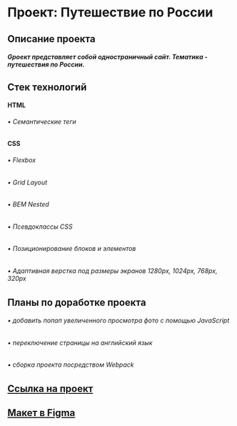 # Проект: Путешествие по России

## Описание проекта

##### Gроект представляет собой одностраничный сайт. Тематика - путешествия по России.

## Стек технологий
####  HTML
###### • Семантические теги

#### СSS
###### • Flexbox
###### • Grid Layout
###### • BEM Nested
###### • Псевдоклассы CSS
###### • Позиционирование блоков и элементов
###### • Адаптивная верстка под размеры экранов 1280px, 1024px, 768px, 320px

## Планы по доработке проекта

###### • добавить попап увеличенного просмотра фото с помощью JavaScript
###### • переключение страницы на английский язык
###### • cборка проекта посредством Webpack

## <a href="https://agurchkova.github.io/russian-travel-NEW/">Ссылка на проект</a>
## <a href="https://www.figma.com/file/5S2WSbEFL6awjVWJ0NWL8Q/Sprint-3_-Russia-_-desktop-%2B-mobile?node-id=28503%3A0&t=Grsm9Q9tFWbsZLwa-1">Макет в Figma</a>
